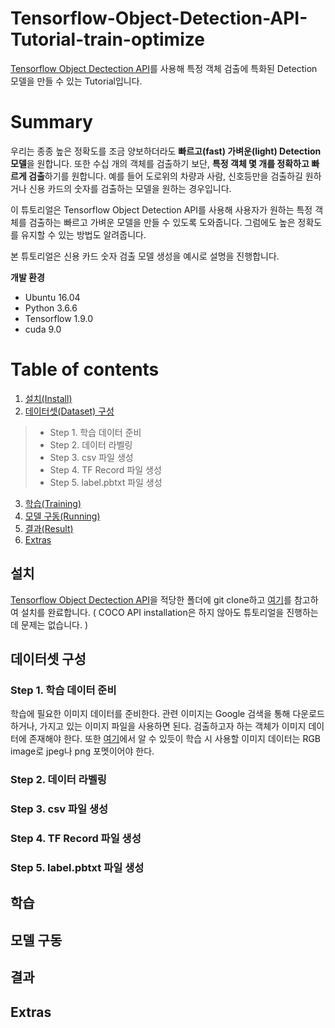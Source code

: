 # Tensorflow-Object-Detection-API-Tutorial-train-optimize
[Tensorflow Object Dectection API](https://github.com/tensorflow/models/tree/master/research/object_detection)를 사용해 특정 객체 검출에 특화된 Detection 모델을 만들 수 있는 Tutorial입니다. 


# Summary
우리는 종종 높은 정확도를 조금 양보하더라도 **빠르고(fast) 가벼운(light) Detection 모델**을 원합니다. 또한 수십 개의 객체를 검출하기 보단, **특정 객체 몇 개를 정확하고 빠르게 검출**하기를 원합니다. 예를 들어 도로위의 차량과 사람, 신호등만을 검출하길 원하거나 신용 카드의 숫자를 검출하는 모델을 원하는 경우입니다.

이 튜토리얼은 Tensorflow Object Detection API를 사용해 사용자가 원하는 특정 객체를 검출하는 빠르고 가벼운 모델을 만들 수 있도록 도와줍니다. 그럼에도 높은 정확도를 유지할 수 있는 방법도 알려줍니다.

본 튜토리얼은 신용 카드 숫자 검출 모델 생성을 예시로 설명을 진행합니다.


**개발 환경**
* Ubuntu 16.04
* Python 3.6.6
* Tensorflow 1.9.0
* cuda 9.0

# Table of contents
1. [설치(Install)](#Install)
2. [데이터셋(Dataset) 구성](#Dataset)
>* Step 1. 학습 데이터 준비
>* Step 2. 데이터 라벨링
>* Step 3. csv 파일 생성
>* Step 4. TF Record 파일 생성
>* Step 5. label.pbtxt 파일 생성
3. [학습(Training)](#Train)
4. [모델 구동(Running)](#Running)
5. [결과(Result)](#Result)
6. [Extras](#Extras)

## 설치<a name="Install"></a>

[Tensorflow Object Dectection API](https://github.com/tensorflow/models/tree/master/research/object_detection)을 적당한 폴더에 git clone하고 [여기](https://github.com/tensorflow/models/blob/master/research/object_detection/g3doc/installation.md)를 참고하여 설치를 완료합니다. ( COCO API installation은 하지 않아도 튜토리얼을 진행하는데 문제는 없습니다. )

## 데이터셋 구성<a name="Dataset"></a>

### Step 1. 학습 데이터 준비

학습에 필요한 이미지 데이터를 준비한다.  관련 이미지는 Google 검색을 통해 다운로드하거나, 가지고 있는 이미지 파일을 사용하면 된다.
검출하고자 하는 객체가 이미지 데이터에 존재해야 한다. 또한 [여기](https://github.com/tensorflow/models/blob/master/research/object_detection/g3doc/using_your_own_dataset.md)에서 알 수 있듯이 학습 시 사용할 이미지 데이터는 RGB image로 jpeg나 png 포멧이어야 한다.

### Step 2. 데이터 라벨링

### Step 3. csv 파일 생성

### Step 4. TF Record 파일 생성

### Step 5. label.pbtxt 파일 생성


## 학습<a name="Train"></a>

## 모델 구동<a name="Running"></a>

## 결과<a name="Result"></a>

## Extras<a name="Extras"></a>
